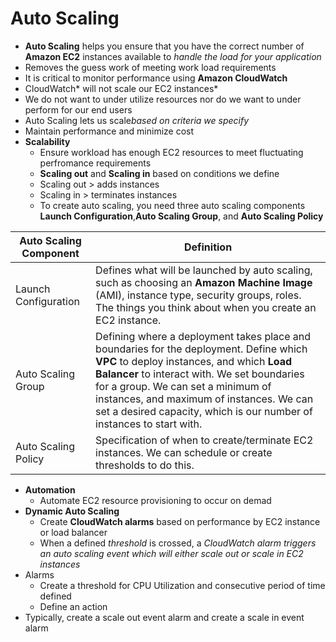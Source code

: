 # Auto Scaling

* **Auto Scaling** helps you ensure that you have the correct number of **Amazon EC2** instances available to *handle the load for your application*
* Removes the guess work of meeting work load requirements
* It is critical to monitor performance using **Amazon CloudWatch**
* CloudWatch* will not scale our EC2 instances*
* We do not want to under utilize resources nor do we want to under perform for our end users
* Auto Scaling lets us scale*based on criteria we specify*
* Maintain performance and minimize cost
* **Scalability**
  * Ensure workload has enough EC2 resources to meet fluctuating perfromance requirements
  * **Scaling out** and **Scaling in** based on conditions we define
  * Scaling out > adds instances
  * Scaling in > terminates instances
  * To create auto scaling, you need three auto scaling components **Launch Configuration**,**Auto Scaling Group**, and **Auto Scaling Policy**

| Auto Scaling Component | Definition |
| - | - |
| Launch Configuration | Defines what will be launched by auto scaling, such as choosing an  **Amazon Machine Image** (AMI), instance type, security groups, roles. The things you think about when you create an EC2 instance. |
| Auto Scaling Group | Defining where a deployment takes place and boundaries for the deployment. Define which **VPC** to deploy instances, and which **Load Balancer** to interact with. We set boundaries for a group. We can set a minimum of instances, and maximum of instances. We can set a desired capacity, which is our number of instances to start with. |
| Auto Scaling Policy | Specification of when to create/terminate EC2 instances. We can schedule or create thresholds to do this. |

* **Automation**
  * Automate EC2 resource provisioning to occur on demad
* **Dynamic Auto Scaling**
  * Create **CloudWatch alarms** based on performance by EC2 instance or load balancer
  * When a defined *threshold* is crossed, a *CloudWatch alarm triggers an auto scaling event which will either scale out or scale in EC2 instances*
* Alarms
  * Create a threshold for CPU Utilization and consecutive period of time defined
  * Define an action
* Typically, create a scale out event alarm and create a scale in event alarm

